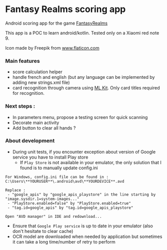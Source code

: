 # Fantasy Realms scoring app
Android scoring app for the game [FantasyRealms](https://boardgamegeek.com/boardgame/223040/fantasy-realms)

This app is a POC to learn android/kotlin.
Tested only on a Xiaomi red note 9.

Icon made by Freepik from www.flaticon.com

### Main features
- score calculation helper
- handle french and english (but any language can be implemented by adding new strings.xml file)
- card recognition through camera using [ML Kit](https://developers.google.com/ml-kit/vision/text-recognition/android). Only card titles required for recognition.

### Next steps : 
- In parameters menu, propose a testing screen for quick scanning
- Decorate main activity
- Add button to clear all hands ?

### About development
- During unit tests, if you encounter exception about version of Google service you have to install Play store
    * If ```Play Store``` is not available in your emulator, the only solution that I found is to manually update config.ini
```
For Windows, config.ini file can be found in : C:\Users\**YOURUSER**\.android\avd\**YOURDEVICE**.avd

Replace : 
 - "google_apis" by "google_apis_playstore" in the line starting by "image.sysdir.1=system-images..."
 - "PlayStore.enabled=false" by "PlayStore.enabled=true"
 - "tag.id=google_apis" by "tag.id=google_apis_playstore"

Open "AVD manager" in IDE and redownload...
 ```  
   * Ensure that ```Google Play service``` is up to date in your emulator (also don't hesitate to clear cache)
   * OCR model are downloaded when needed by application but sometimes it can take a long time/number of retry to perform

